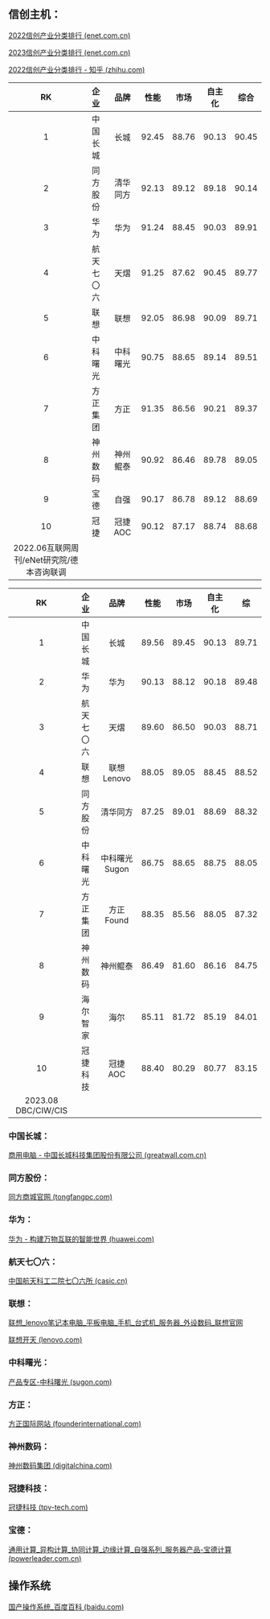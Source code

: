 ## 信创主机：

[2022信创产业分类排行 (enet.com.cn)](http://www.enet.com.cn/article/2022/0624/A202206241267338.html)

[2023信创产业分类排行 (enet.com.cn)](http://www.enet.com.cn/article/2023/0828/A202308281269380.html)

[2022信创产业分类排行 - 知乎 (zhihu.com)](https://zhuanlan.zhihu.com/p/615516722)

|                    RK                     |    企业    |   品牌   | 性能  | 市场  | 自主化 | 综合  |
| :---------------------------------------: | :--------: | :------: | :---: | :---: | :----: | :---: |
|                     1                     |  中国长城  |   长城   | 92.45 | 88.76 | 90.13  | 90.45 |
|                     2                     |  同方股份  | 清华同方 | 92.13 | 89.12 | 89.18  | 90.14 |
|                     3                     |    华为    |   华为   | 91.24 | 88.45 | 90.03  | 89.91 |
|                     4                     | 航天七〇六 |   天熠   | 91.25 | 87.62 | 90.45  | 89.77 |
|                     5                     |    联想    |   联想   | 92.05 | 86.98 | 90.09  | 89.71 |
|                     6                     |  中科曙光  | 中科曙光 | 90.75 | 88.65 | 89.14  | 89.51 |
|                     7                     |  方正集团  |   方正   | 91.35 | 86.56 | 90.21  | 89.37 |
|                     8                     |  神州数码  | 神州鲲泰 | 90.92 | 86.46 | 89.78  | 89.05 |
|                     9                     |    宝德    |   自强   | 90.17 | 86.78 | 89.12  | 88.69 |
|                    10                     |    冠捷    | 冠捷AOC  | 90.12 | 87.17 | 88.74  | 88.68 |
| 2022.06互联网周刊/eNet研究院/德本咨询联调 |            |          |       |       |        |       |



|         RK          |    企业    |     品牌      | 性能  | 市场  | 自主化 |  综   |
| :-----------------: | :--------: | :-----------: | :---: | :---: | :----: | :---: |
|          1          |  中国长城  |     长城      | 89.56 | 89.45 | 90.13  | 89.71 |
|          2          |    华为    |     华为      | 90.13 | 88.12 | 90.18  | 89.48 |
|          3          | 航天七〇六 |     天熠      | 89.60 | 86.50 | 90.03  | 88.71 |
|          4          |    联想    |  联想Lenovo   | 88.05 | 89.05 | 88.45  | 88.52 |
|          5          |  同方股份  |   清华同方    | 87.25 | 89.01 | 88.69  | 88.32 |
|          6          |  中科曙光  | 中科曙光Sugon | 86.75 | 88.65 | 88.75  | 88.05 |
|          7          |  方正集团  |   方正Found   | 88.35 | 85.56 | 88.05  | 87.32 |
|          8          |  神州数码  |   神州鲲泰    | 86.49 | 81.60 | 86.16  | 84.75 |
|          9          |  海尔智家  |     海尔      | 85.11 | 81.72 | 85.19  | 84.01 |
|         10          |  冠捷科技  |    冠捷AOC    | 88.40 | 80.29 | 80.77  | 83.15 |
| 2023.08 DBC/CIW/CIS |            |               |       |       |        |       |



### 中国长城：

[商用电脑 - 中国长城科技集团股份有限公司 (greatwall.com.cn)](https://www.greatwall.com.cn/产品中心/商用电脑)

### 同方股份：

[同方商城官网 (tongfangpc.com)](https://www.tongfangpc.com/)

### 华为：

[华为 - 构建万物互联的智能世界 (huawei.com)](https://www.huawei.com/cn/)

### 航天七〇六：

[中国航天科工二院七〇六所 (casic.cn)](http://706s.fyjs.casic.cn/n5259060/n5259308/index.html)

### 联想：

[联想_lenovo笔记本电脑_平板电脑_手机_台式机_服务器_外设数码_联想官网](https://www.lenovo.com.cn/)

[联想开天 (lenovo.com)](https://www.kt.lenovo.com/ProductOne)

### 中科曙光：

[产品专区-中科曙光 (sugon.com)](https://www.sugon.com/product/prefecture)

### 方正：

[方正国际网站 (founderinternational.com)](http://www.founderinternational.com/BusinessLayout/Hardware/index.html)

### 神州数码：

[神州数码集团 (digitalchina.com)](https://www.digitalchina.com/)

### 冠捷科技：

[冠捷科技 (tpv-tech.com)](https://www.tpv-tech.com/solutions.html)

### 宝德：

[通用计算_异构计算_协同计算_边缘计算_自强系列_服务器产品-宝德计算 (powerleader.com.cn)](http://www.powerleader.com.cn/product_3.html)

## 操作系统

[国产操作系统_百度百科 (baidu.com)](https://baike.baidu.com/item/国产操作系统/3633307)
